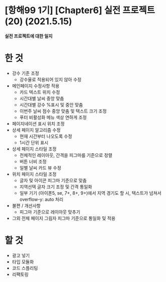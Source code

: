 # [항해99 1기] [Chapter6] 실전 프로젝트 (20) (2021.5.15)



**실전 프로젝트에 대한 일지**



# 한 것

* 강수 기준 조정
  * 강수율로 적용되어 있지 않아 수정
* 메인페이지 수정사항 적용
  * 카드 텍스트 위치 수정
  * 시간대별 날씨 중앙 맞춤
  * 시간대별 강수 %표시 및 중안 맞춤
  * 이번주 날씨 점수 중앙 맞춤 및 텍스트 크기 조정
  * 푸터 비활성화 메뉴 색상 연하게 조정
* 페이지네이션 표시 위치 조정
* 상세 페이지 알고리즘 수정
  * 현재 시간부터 나오도록 수정
  * 1시간 단위 표시
* 상세 페이지 스타일 조정
  * 전체적인 레이아웃, 간격을 피그마를 기준으로 정렬
  * 버튼 너비 조정
  * 일별 날씨 카드 뷰 수정
* 위치 페이지 스타일 조정
  * 글자 및 아이콘 피그마 기준으로 맞춤
  * 지역선택 글자 크기 조정 및 간격 통일화
  * 일부 기기 (아이폰5,  se, 7+, 8+, 9+)에서 지역 경기도 할 시, 텍스트가 넘쳐서 overflow-y: auto 처리
* 불편 / 개선사항
  * 피그마 기준으로 레이아웃 맞추기
* 그외 전체 페이지 그림자 피그마 기준으로 통일화 및 적용



# 할 것

* 광고 넣기
* 타입 모듈화
* 코드 스플리팅
* 리팩토링